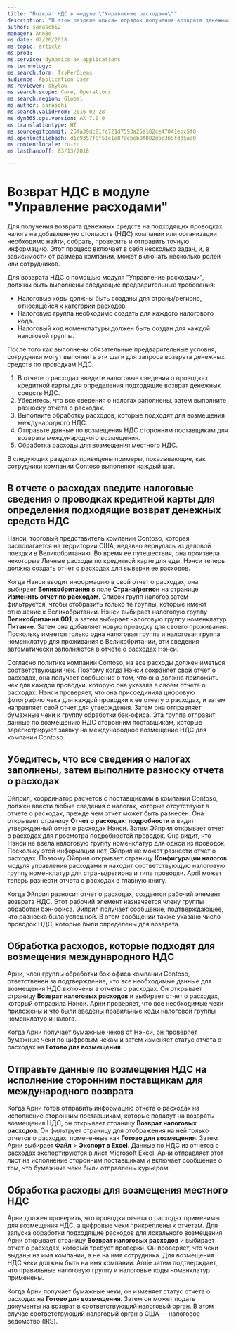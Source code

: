 ```yaml
---
title: "Возврат НДС в модуле \"Управление расходами\""
description: "В этом разделе описан порядок получения возврата денежных средств по соответствующим проводкам налога на добавленную стоимость (НДС)."
author: saraschi2
manager: AnnBe
ms.date: 02/26/2018
ms.topic: article
ms.prod: 
ms.service: dynamics-ax-applications
ms.technology: 
ms.search.form: TrvPerDiems
audience: Application User
ms.reviewer: shylaw
ms.search.scope: Core, Operations
ms.search.region: Global
ms.author: saraschi
ms.search.validFrom: 2016-02-28
ms.dyn365.ops.version: AX 7.0.0
ms.translationtype: HT
ms.sourcegitcommit: 25fa39dc81fc721d7593a25a102ce47041ebc5f0
ms.openlocfilehash: d1c9357f8f51e1a87aebeb8f802dbe3b5fdd5aa0
ms.contentlocale: ru-ru
ms.lasthandoff: 03/13/2018

---
```


# <a name="vat-recovery-in-expense-management"></a>Возврат НДС в модуле "Управление расходами"

Для получения возврата денежных средств на подходящих проводках налога на добавленную стоимость (НДС) компании или организации необходимо найти, собрать, проверить и отправить точную информацию. Этот процесс включает в себя несколько задач, и, в зависимости от размера компании, может включать несколько ролей или сотрудников.

Для возврата НДС с помощью модуля "Управление расходами", должны быть выполнены следующие предварительные требования:

- Налоговые коды должны быть созданы для страны/региона, относящейся к категории расходов.
- Налоговую группа необходимо создать для каждого налогового кода.
- Налоговый код номенклатуры должен быть создан для каждой налоговой группы.

После того как выполнены обязательные предварительные условия, сотрудники могут выполнить эти шаги для запроса возврата денежных средств по проводкам НДС.

1. В отчете о расходах введите налоговые сведения о проводках кредитной карты для определения подходящие возврат денежных средств НДС.
2. Убедитесь, что все сведения о налогах заполнены, затем выполните разноску отчета о расходах.
3. Выполните обработку расходов, которые подходят для возмещения международного НДС.
4. Отправьте данные по возмещения НДС сторонним поставщикам для возврата международного возмещения.
5. Обработка расходы для возмещения местного НДС.

В следующих разделах приведены примеры, показывающие, как сотрудники компании Contoso выполняют каждый шаг.

## <a name="on-an-expense-report-enter-tax-information-about-credit-card-transactions-to-identify-eligible-vat-refunds"></a>В отчете о расходах введите налоговые сведения о проводках кредитной карты для определения подходящие возврат денежных средств НДС

Нэнси, торговый представитель компании Contoso, которая располагается на территории США, недавно вернулась из деловой поездки в Великобританию. Во время ее путешествия, она произвела некоторые Личные расходы по кредитной карте для еды. Нэнси теперь должна создать отчет о расходах для выверки ее расходов.

Когда Нэнси вводит информацию в свой отчет о расходах, она выбирает **Великобритания** в поле **Страна/регион** на странице **Изменить отчет по расходам**. Список групп налогов затем фильтруется, чтобы отобразить только те группы, которые имеют отношение к Великобритании. Нэнси выбирает налоговую группу **Великобритания 001**, а затем выбирает налоговую группу номенклатур **Питание**. Затем она добавляет новую проводку для своего проживания. Поскольку имеется только одна налоговая группа и налоговая группа номенклатур для проживания в Великобритании, эти сведения автоматически заполняются в отчете о расходах Нэнси.

Согласно политике компании Contoso, на все расходы должен иметься соответствующий чек. Поэтому когда Нэнси сохраняет свой отчет о расходах, она получает сообщение о том, что она должна приложить чек для каждой проводки, которую она указала в своем отчете о расходах. Нэнси проверяет, что она присоединила цифровую фотографию чека для каждой проводки к ее отчету о расходах, и затем направляет свой отчет для утверждения. Затем она отправляет бумажные чеки к группу обработки бэк-офиса. Эта группа отправит данные по возмещению НДС сторонним поставщикам, которые зарегистрируют заявку на международное возмещение НДС для компании Contoso.

## <a name="make-sure-that-all-tax-information-is-complete-and-then-post-the-expense-report"></a>Убедитесь, что все сведения о налогах заполнены, затем выполните разноску отчета о расходах

Эйприл, координатор расчетов с поставщиками в компании Contoso, должен ввести любые сведения о налогах, которые отсутствуют в отчете о расходах, прежде чем отчет может быть разнесен. Она открывает страницу **Отчет о расходах: подробности** и видит утвержденный отчет о расходах Нэнси. Затем Эйприл открывает отчет о расходах для просмотра подробностей проводок. Она видит, что Нэнси не ввела налоговую группу номенклатур для одной из проводок. Поскольку этой информации нет, Эйприл не может разнести отчет о расходах. Поэтому Эйприл открывает страницу **Конфигурации налогов** модуля управления расходами и находит соответствующую налоговую группу номенклатур для страны/региона и типа проводки. April может теперь разнести отчета о расходах в главную книгу.

Когда Эйприл разносит отчет о расходах, создается рабочий элемент возврата НДС. Этот рабочий элемент назначается члену группы обработки бэк-офиса. Эйприл получает сообщение, подтверждающее, что разноска была успешной. В этом сообщении также указано число проводок НДС, которые были определены для возврата.

## <a name="process-expenses-that-are-eligible-for-international-vat-recovery"></a>Обработка расходов, которые подходят для возмещения международного НДС

Арни, член группы обработки бэк-офиса компании Contoso, ответственен за подтверждение, что все необходимые данные для возмещения НДС включены в отчеты о расходах. Он открывает страницу **Возврат налоговых расходов** и выбирает отчет о расходах, который отправила Нэнси. Арни проверяет, что все необходимые чеки приложены и что были введены правильные коды налоговой группы номенклатур и налога.

Когда Арни получает бумажные чеков от Нэнси, он проверяет бумажные чеки по цифровым чекам и затем изменяет статус отчета о расходах на **Готово для возмещения**.

## <a name="send-vat-recovery-data-to-the-third-party-vendor-to-file-international-recovery-returns"></a>Отправьте данные по возмещения НДС на исполнение сторонним поставщикам для международного возврата

Когда Арни готов отправить информацию отчета о расходах на исполнение сторонним поставщикам, которые подадут на возвраты возмещения НДС, он открывает страницу **Возврат налоговых расходов**. Он фильтрует страницу для отображения на ней только отчетов о расходах, помеченные как **Готово для возмещения**. Затем Арни выбирает **Файл** &gt; **Экспорт в Excel**. Данные по НДС из отчетов о расходах экспортируются в лист Microsoft Excel. Арни отправляет этот лист на исполнение сторонним поставщикам и включает сообщение о том, что бумажные чеки были отправлены курьером.

## <a name="process-expenses-for-domestic-vat-recovery"></a>Обработка расходы для возмещения местного НДС

Арни должен проверить, что проводки отчета о расходах применимы для возмещения НДС, а цифровые чеки прикреплены к отчетам. Для запуска обработки подходящие расходов для локального возмещения Арни открывает страницу **Возврат налоговых расходов** и выбирает отчет о расходах, который требует проверки. Он проверяет, что чеки выданы на имя компании, а не на имя сотрудника. Для возмещения НДС чеки должны быть на имя компании. Arnie затем подтверждает, что правильные налоговую группу и налоговые коды номенклатур применены.

Когда Арни получает бумажные чеки, он изменяет статус отчета о расходах на **Готово для возмещения**. Затем он может подать документы на возврат в соответствующий налоговый орган. В этом случае соответствующий налоговый орган в США — налоговое ведомство (IRS).

